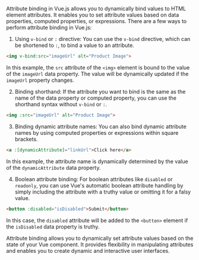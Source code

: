 Attribute binding in Vue.js allows you to dynamically bind values to HTML element attributes. It enables you to set attribute values based on data properties, computed properties, or expressions. There are a few ways to perform attribute binding in Vue.js:

1. Using `v-bind` or `:` directive:
   You can use the `v-bind` directive, which can be shortened to `:`, to bind a value to an attribute.

```html
<img v-bind:src="imageUrl" alt="Product Image">
```

In this example, the `src` attribute of the `<img>` element is bound to the value of the `imageUrl` data property. The value will be dynamically updated if the `imageUrl` property changes.

2. Binding shorthand:
   If the attribute you want to bind is the same as the name of the data property or computed property, you can use the shorthand syntax without `v-bind` or `:`.

```html
<img :src="imageUrl" alt="Product Image">
```

3. Binding dynamic attribute names:
   You can also bind dynamic attribute names by using computed properties or expressions within square brackets.

```html
<a :[dynamicAttribute]="linkUrl">Click here</a>
```

In this example, the attribute name is dynamically determined by the value of the `dynamicAttribute` data property.

4. Boolean attribute binding:
   For boolean attributes like `disabled` or `readonly`, you can use Vue's automatic boolean attribute handling by simply including the attribute with a truthy value or omitting it for a falsy value.

```html
<button :disabled="isDisabled">Submit</button>
```

In this case, the `disabled` attribute will be added to the `<button>` element if the `isDisabled` data property is truthy.

Attribute binding allows you to dynamically set attribute values based on the state of your Vue component. It provides flexibility in manipulating attributes and enables you to create dynamic and interactive user interfaces.